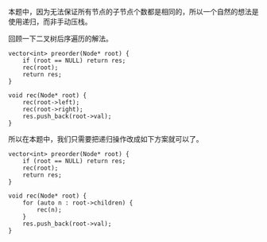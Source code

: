 本题中，因为无法保证所有节点的子节点个数都是相同的，所以一个自然的想法是使用递归，而非手动压栈。

回顾一下二叉树后序遍历的解法。
```
vector<int> preorder(Node* root) {
    if (root == NULL) return res;
    rec(root);
    return res;
}

void rec(Node* root) {
    rec(root->left);
    rec(root->right);
    res.push_back(root->val);
}
```

所以在本题中，我们只需要把递归操作改成如下方案就可以了。
```
vector<int> preorder(Node* root) {
    if (root == NULL) return res;
    rec(root);
    return res;
}

void rec(Node* root) {
    for (auto n : root->children) {
        rec(n);
    }
    res.push_back(root->val);
}
```